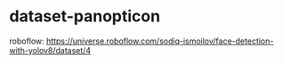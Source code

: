 # dataset-panopticon
roboflow:
https://universe.roboflow.com/sodiq-ismoilov/face-detection-with-yolov8/dataset/4
